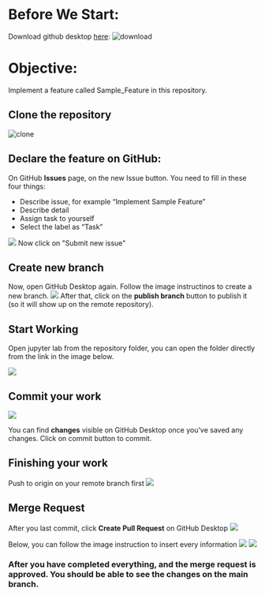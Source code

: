 # Before We Start:
Download github desktop [here](https://central.github.com/deployments/desktop/desktop/latest/win32): 
![download](/img/github.JPG)

# Objective: 
Implement a feature called Sample_Feature in this repository.

## Clone the repository
![clone](/img/clone.JPG)

## Declare the feature on GitHub:
On GitHub **Issues** page, on the new Issue button.
You need to fill in these four things:
- Describe issue, for example “Implement Sample Feature”
- Describe detail
- Assign task to yourself
- Select the label as “Task”

![](/img/issueDetail.JPG)
Now click on "Submit new issue"

## Create new branch
Now, open GitHub Desktop again. Follow the image instructinos to create a new branch. 
![](/img/sampelFeature.JPG)
After that, click on the **publish branch** button to publish it (so it will show up on the remote repository).

## Start Working
Open jupyter lab from the repository folder, you can open the folder directly from the link in the image below.

![](/img/openFolder.JPG)

## Commit your work
![](/img/sampleCommit.JPG)

You can find **changes** visible on GitHub Desktop once you've saved any changes.
Click on commit button to commit.


## Finishing your work

Push to origin on your remote branch first
![](/img/push.JPG)

## Merge Request
After you last commit, click **Create Pull Request** on GitHub Desktop
![](/img/merge.JPG)

Below, you can follow the image instruction to insert every information
![](/img/mergeStart.JPG)
![](/img/mergeInfo.JPG)

### After you have completed everything, and the merge request is approved. You should be able to see the changes on the main branch.
